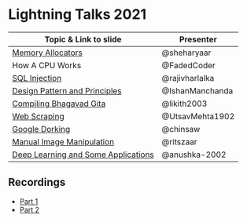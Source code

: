 # Lightning Talks 2021

| Topic & Link to slide | Presenter |
|----------|----------|
| [Memory Allocators](https://github.com/sheharyaar/sheharyaar/blob/main/Memory%20Allocators.pdf) | @sheharyaar |
| How A CPU Works | @FadedCoder |
| [SQL Injection](https://rajivharlalka.tech/LightningTalk2021/) | @rajivharlalka |
| [Design Pattern and Principles](https://docs.google.com/presentation/d/1zaGgr986kmm4HZrTKM6dTxLvxHp0-l3z8j1wvKzzmlE/edit#slide=id.gc6fa3c898_0_0) | @IshanManchanda |
| [Compiling Bhagavad Gita](https://docs.google.com/presentation/d/1IVTpLke-0B7YrfwU9LxFISW2h8HuIdO9p_uKxOU7Xyw/edit#slide=id.p) | @likith2003 |
| [Web Scraping](https://docs.google.com/presentation/d/1eMABqB2ef_2fP1SdAG7t0m0agXU6G_KPtPo3KbtRQuk/edit#slide=id.g35f391192_00) | @UtsavMehta1902 |
| [Google Dorking](https://chinsaw.github.io/l_talksx21/Google_Dorking.pdf) | @chinsaw |
| [Manual Image Manipulation](https://onedrive.live.com/redir?resid=AB8FBD4A989CB407!2166&authkey=!AHsqnSwe61WIsgw&ithint=file%2cpptx&e=v4pUcE) | @ritszaar |
| [Deep Learning and Some Applications](https://drive.google.com/drive/folders/1z7T7zWrTrygfewr_kGSUrVTtOA1JRM-r) | @anushka-2002 |

## Recordings
- [Part 1](https://www.youtube.com/watch?v=6G1yZVsPV-0&t=26s&pp=ygUUa29zcyBsaWdodG5pbmcgdGFsa3M%3D)
- [Part 2](https://www.youtube.com/watch?v=QA_Y-7r0K3w&pp=ygUUa29zcyBsaWdodG5pbmcgdGFsa3M%3D) 